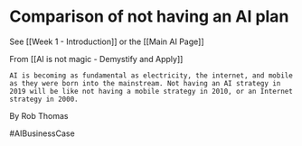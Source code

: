 # Comparison of not having an AI plan
See [[Week 1 - Introduction]] or the [[Main AI Page]]

From [[AI is not magic - Demystify and Apply]]

	AI is becoming as fundamental as electricity, the internet, and mobile as they were born into the mainstream. Not having an AI strategy in 2019 will be like not having a mobile strategy in 2010, or an Internet strategy in 2000.
	
By Rob Thomas

#AIBusinessCase 